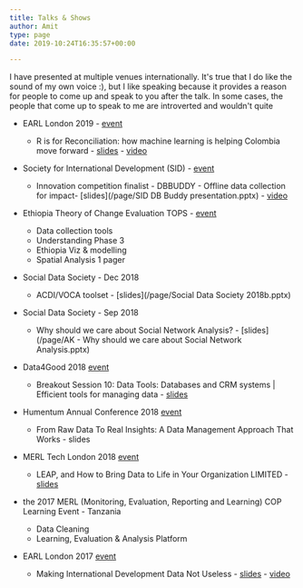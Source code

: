 ```yaml
---
title: Talks & Shows
author: Amit
type: page
date: 2019-10:24T16:35:57+00:00

---
```


I have presented at multiple venues internationally. It's true that I do like the sound of my own voice :), but I like speaking because it provides a reason for people to come up and speak to you after the talk. In some cases, the people that come up to speak to me are introverted and wouldn't quite 

  - EARL London 2019 - [event](https://earlconf.com/)  
     * R is for Reconciliation: how machine learning is helping Colombia move forward - [slides](https://earlconf.com/assets/slides/Thurs%2012%20Sept/Session%201/Amit%20Kohli.pptx) - [video](https://www.youtube.com/watch?v=j2Vr26vIbnY)

  - Society for International Development (SID) - [event](https://sidw.org/2019-sid-w-innovation-competition)  
     * Innovation competition finalist - DBBUDDY - Offline data collection for impact- [slides](/page/SID DB Buddy presentation.pptx) - [video](https://youtu.be/Nb5yL3bihAA)
 
  - Ethiopia Theory of Change Evaluation TOPS - [event](https://www.acdivoca.org/theory-of-change-adaptive-learning-and-validation-conference-workshop/)  
     * Data collection tools
     * Understanding Phase 3
     * Ethiopia Viz & modelling
     * Spatial Analysis 1 pager 

  - Social Data Society - Dec 2018 
     * ACDI/VOCA toolset - [slides](/page/Social Data Society 2018b.pptx)
 
  - Social Data Society - Sep 2018 
     * Why should we care about Social Network Analysis? - [slides](/page/AK - Why should we care about Social Network Analysis.pptx)
 
  - Data4Good 2018 [event](https://www.data4goodconf.org.uk/) 
     * Breakout Session 10: Data Tools: Databases and CRM systems | Efficient tools for managing data - [slides](https://www.data4goodconf.org.uk/s/Data-Tools-presentation.PDF)
 
  - Humentum Annual Conference 2018 [event](https://www.humentum.org/sites/default/files/Full%20agenda%20single%20pages_0.pdf)
      * From Raw Data To Real Insights: A Data Management Approach That Works - slides
 
  - MERL Tech London 2018 [event](http://merltech.org/merl-tech-london-2018-agenda/)
     * LEAP, and How to Bring Data to Life in Your Organization LIMITED - [slides](https://static.sched.com/hosted_files/merltechlondon2018/29/MERL%20TECH%202018_ACDIVOCA-final.pptx)
 
  - the 2017 MERL (Monitoring, Evaluation, Reporting and Learning) COP Learning Event - Tanzania
     * Data Cleaning 
     * Learning, Evaluation & Analysis Platform
 
  - EARL London 2017 [event](https://earlconf.com/2017/london/)
     * Making International Development Data Not Useless - [slides](https://slides.com/amitkohli/earl)  - [video](https://www.youtube.com/watch?v=vxIVs7VtRFY)
